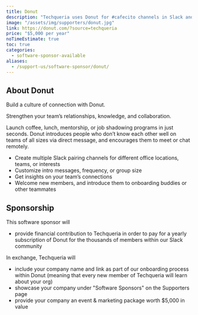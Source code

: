 ```yaml
---
title: Donut
description: "Techqueria uses Donut for #cafecito channels in Slack and with a sponsor, we can use Donut to facilitate thousands of connections between Latinx professionals in the tech industry."
image: "/assets/img/supporters/donut.jpg"
link: https://donut.com/?source=techqueria
price: "$5,000 per year"
noTimeEstimate: true
toc: true
categories:
  - software-sponsor-available
aliases:
  - /support-us/software-sponsor/donut/
---
```


## About Donut

Build a culture of connection with Donut.

Strengthen your team’s relationships, knowledge, and collaboration.

Launch coffee, lunch, mentorship, or job shadowing programs in just seconds. Donut introduces people who don’t know each other well on teams of all sizes via direct message, and encourages them to meet or chat remotely.

- Create multiple Slack pairing channels for different office locations, teams, or interests
- Customize intro messages, frequency, or group size
- Get insights on your team’s connections
- Welcome new members, and introduce them to onboarding buddies or other teammates

## Sponsorship

This software sponsor will

- provide financial contribution to Techqueria in order to pay for a yearly subscription of Donut for the thousands of members within our Slack community

In exchange, Techqueria will

- include your company name and link as part of our onboarding process within Donut (meaning that every new member of Techqueria will learn about your org)
- showcase your company under "Software Sponsors" on the Supporters page
- provide your company an event & marketing package worth $5,000 in value
